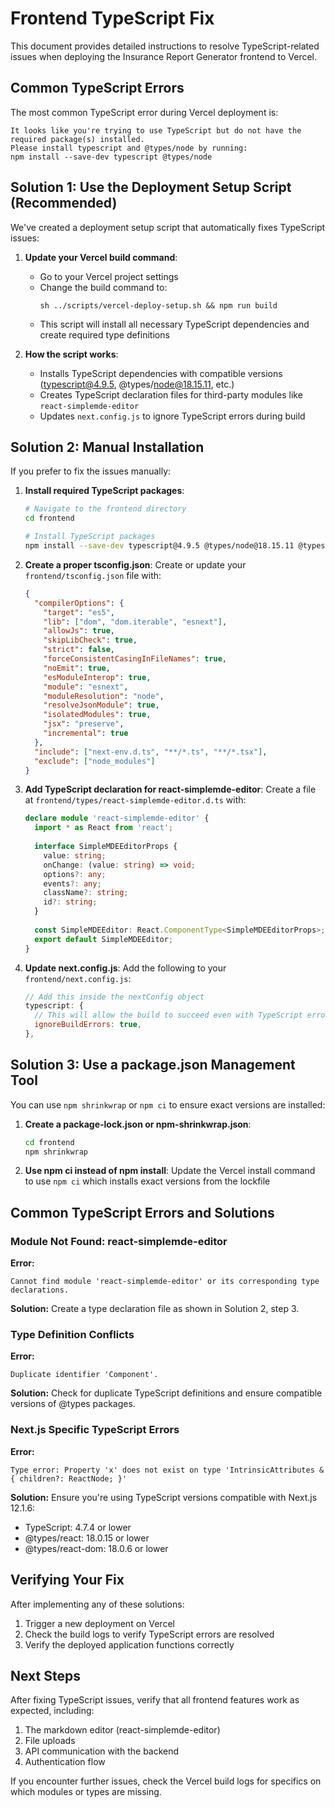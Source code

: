 # Frontend TypeScript Fix

This document provides detailed instructions to resolve TypeScript-related issues when deploying the Insurance Report Generator frontend to Vercel.

## Common TypeScript Errors

The most common TypeScript error during Vercel deployment is:

```
It looks like you're trying to use TypeScript but do not have the required package(s) installed.
Please install typescript and @types/node by running:
npm install --save-dev typescript @types/node
```

## Solution 1: Use the Deployment Setup Script (Recommended)

We've created a deployment setup script that automatically fixes TypeScript issues:

1. **Update your Vercel build command**:
   - Go to your Vercel project settings
   - Change the build command to:
     ```
     sh ../scripts/vercel-deploy-setup.sh && npm run build
     ```
   - This script will install all necessary TypeScript dependencies and create required type definitions

2. **How the script works**:
   - Installs TypeScript dependencies with compatible versions (typescript@4.9.5, @types/node@18.15.11, etc.)
   - Creates TypeScript declaration files for third-party modules like `react-simplemde-editor`
   - Updates `next.config.js` to ignore TypeScript errors during build

## Solution 2: Manual Installation

If you prefer to fix the issues manually:

1. **Install required TypeScript packages**:
   ```bash
   # Navigate to the frontend directory
   cd frontend
   
   # Install TypeScript packages
   npm install --save-dev typescript@4.9.5 @types/node@18.15.11 @types/react@18.0.33 @types/react-dom@18.0.11
   ```

2. **Create a proper tsconfig.json**:
   Create or update your `frontend/tsconfig.json` file with:
   ```json
   {
     "compilerOptions": {
       "target": "es5",
       "lib": ["dom", "dom.iterable", "esnext"],
       "allowJs": true,
       "skipLibCheck": true,
       "strict": false,
       "forceConsistentCasingInFileNames": true,
       "noEmit": true,
       "esModuleInterop": true,
       "module": "esnext",
       "moduleResolution": "node",
       "resolveJsonModule": true,
       "isolatedModules": true,
       "jsx": "preserve",
       "incremental": true
     },
     "include": ["next-env.d.ts", "**/*.ts", "**/*.tsx"],
     "exclude": ["node_modules"]
   }
   ```

3. **Add TypeScript declaration for react-simplemde-editor**:
   Create a file at `frontend/types/react-simplemde-editor.d.ts` with:
   ```typescript
   declare module 'react-simplemde-editor' {
     import * as React from 'react';
     
     interface SimpleMDEEditorProps {
       value: string;
       onChange: (value: string) => void;
       options?: any;
       events?: any;
       className?: string;
       id?: string;
     }
     
     const SimpleMDEEditor: React.ComponentType<SimpleMDEEditorProps>;
     export default SimpleMDEEditor;
   }
   ```

4. **Update next.config.js**:
   Add the following to your `frontend/next.config.js`:
   ```javascript
   // Add this inside the nextConfig object
   typescript: {
     // This will allow the build to succeed even with TypeScript errors
     ignoreBuildErrors: true,
   },
   ```

## Solution 3: Use a package.json Management Tool

You can use `npm shrinkwrap` or `npm ci` to ensure exact versions are installed:

1. **Create a package-lock.json or npm-shrinkwrap.json**:
   ```bash
   cd frontend
   npm shrinkwrap
   ```

2. **Use npm ci instead of npm install**:
   Update the Vercel install command to use `npm ci` which installs exact versions from the lockfile

## Common TypeScript Errors and Solutions

### Module Not Found: react-simplemde-editor

**Error:**
```
Cannot find module 'react-simplemde-editor' or its corresponding type declarations.
```

**Solution:**
Create a type declaration file as shown in Solution 2, step 3.

### Type Definition Conflicts

**Error:**
```
Duplicate identifier 'Component'.
```

**Solution:**
Check for duplicate TypeScript definitions and ensure compatible versions of @types packages.

### Next.js Specific TypeScript Errors

**Error:**
```
Type error: Property 'x' does not exist on type 'IntrinsicAttributes & { children?: ReactNode; }'
```

**Solution:**
Ensure you're using TypeScript versions compatible with Next.js 12.1.6:
- TypeScript: 4.7.4 or lower 
- @types/react: 18.0.15 or lower
- @types/react-dom: 18.0.6 or lower

## Verifying Your Fix

After implementing any of these solutions:

1. Trigger a new deployment on Vercel
2. Check the build logs to verify TypeScript errors are resolved
3. Verify the deployed application functions correctly

## Next Steps

After fixing TypeScript issues, verify that all frontend features work as expected, including:

1. The markdown editor (react-simplemde-editor)
2. File uploads
3. API communication with the backend
4. Authentication flow

If you encounter further issues, check the Vercel build logs for specifics on which modules or types are missing. 